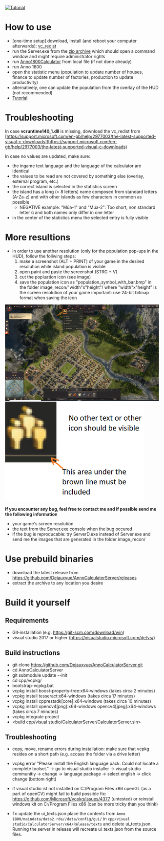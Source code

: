 [![Tutorial](https://img.youtube.com/vi/fxzYSh-92Ng/0.jpg)](https://www.youtube.com/watch?v=fxzYSh-92Ng)

# How to use
- [one-time setup] download, install (and reboot your computer afterwards): [vc_redist](https://support.microsoft.com/en-gb/help/2977003/the-latest-supported-visual-c-downloads)
- run the Server.exe from the [zip archive](https://github.com/Dejauxvue/AnnoCalculatorServer/releases/latest/) which should open a command window and might require administrator rights
- run [Anno1800Calculator](https://github.com/NiHoel/Anno1800Calculator/releases/latest/) from local file (if not done already)
- run Anno 1800
- open the statistic menu (population to update number of houses, finance to update number of factories, production to update productivity)
- alternatively, one can update the population from the overlay of the HUD (not recommended)
- [Tutorial](https://www.youtube.com/watch?v=fxzYSh-92Ng)

# Troubleshooting
In case **vcruntime140_1.dll** is missing, download the vc_redist from [https://support.microsoft.com/en-gb/help/2977003/the-latest-supported-visual-c-downloads](https://support.microsoft.com/en-gb/help/2977003/the-latest-supported-visual-c-downloads)

In case no values are updated, make sure:
- the ingame text language and the language of the calculator are identical
- the values to be read are not covered by something else (overlay, external program, etc.)
- the correct island is selected in the statistics screen
- the island has a long (> 8 letters) name composed from standard letters (A-Za-z) and with other islands as few characters in common as possible
  - NEGATIVE example: "Múa-1" and "Múa-2": Too short, non standard letter ú and both names only differ in one letter
- in the center of the statistics menu the selected entry is fully visible


# More resultions
- in order to use another resolution (only for the population pop-ups in the HUD), follow the follwing steps: 
  1. make a screenshot (ALT + PRINT) of your game in the desired resolution while island population is 			visible
  2. open paint and paste the screenshot (STRG + V)
  3. cut the popluation icon (see image)
  4. save the population icon as "population_symbol_with_bar.bmp" in the folder image_recon/"width"x"height"/
where "width"x"height" is the screen resolution of your game
important: use 24-bit bitmap format when saving the icon


![Alt text](instructions_0.png?raw=true "instructions 0")
![Alt text](instructions_1.png?raw=true "instructions 1")

**If you encounter any bug, feel free to contact me and if possible send me the following information**
- your game's screen resolution
- the text from the Server.exe console when the bug occured
- if the bug is reproducable: try ServerD.exe instead of Server.exe and send me the images that are generated in the folder image_recon/

# Use prebuild binaries
- download the latest release from https://github.com/Dejauxvue/AnnoCalculatorServer/releases
- extract the archive to any location you desire

# Build it yourself 
## Requirements
- Git-installation (e.g. https://git-scm.com/download/win)
- visual studio 2017 or higher (https://visualstudio.microsoft.com/de/vs/)
	
## Build instructions
- git clone https://github.com/Dejauxvue/AnnoCalculatorServer.git
- cd AnnoCalculatorServer
- git submodule update --init
- cd cpp/vcpkg/
- bootstrap-vcpkg.bat
- vcpkg install boost-property-tree:x64-windows (takes circa 2 minutes)
- vcpkg install tesseract:x64-windows (takes circa 17 minutes)
- vcpkg install cpprestsdk[core]:x64-windows (takes circa 10 minutes)
- vcpkg install opencv4[png]:x64-windows opencv4[jpeg]:x64-windows (takes circa 7 minutes)
- vcpkg integrate project
- <build cpp/visual studio/CalculatorServer/CalculatorServer.sln>
			
## Troubleshooting 
- copy, move, rename errors during installation: make sure that vcpkg resides on a short path (e.g. accass the folder via a drive letter)
- vcpkg error "Please install the English language pack. Could not locate a complete toolset."
-> go to visual studio installer -> visual studio communitiy -> change -> language package
-> select english -> click change (bottom right)
- if visual studio ist not installed on C:/Program Files x86 openGL (as a part of openCV) might fail to build
possible fix: https://github.com/Microsoft/vcpkg/issues/4377 (untested)	
or reinstall windows kit on C:/Program Files x86 (can be more tricky than you think)

- To update the ui_texts.json place the contents from `Anno 1800/maindata/data2.rda//data/config/gui/` in `cpp/visual studio/CalculatorServer/x64/Release/texts` and delete ui_texts.json. Running the server in release will recreate ui_texts.json from the source files.		
	
